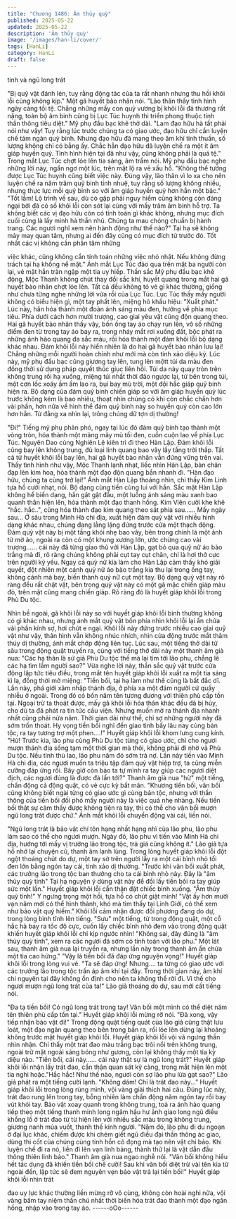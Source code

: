 ```yaml
---
title: "Chương 1486: Âm thủy quỳ"
published: 2025-05-22
updated: 2025-05-22
description: 'Âm thủy quỳ'
image: '/images/han-li/cover/'
tags: [HanLi]
category: HanLi
draft: false
---
```


tinh và ngũ long trát

"Bị quỷ vật đánh lén, tuy rằng động tác của ta rất nhanh nhưng
thu hồi khôi lỗi cũng không kịp." Một gã huyết bào nhân nói.
"Lão thân thấy tình hình ngày càng tồi tệ. Chẳng những mấy con
quỷ vương bị khôi lỗi đả thương rất nặng, toàn bộ âm binh cũng bị
Lục Túc huynh thi triển phong thuộc tính thần thông tiêu diệt." Mỹ
phụ đầu bạc khẽ thở dài.
"Lam đạo hữu hà tất phải nói như vậy! Tuy rằng lúc trước chúng
ta có giao ước, đạo hữu chỉ cần luyện chế tám ngàn quỷ binh.
Nhưng đạo hữu đã mang theo âm khí tinh thuần, số lượng không
chỉ có bằng ấy. Chắc hẳn đạo hữu đã luyện chế ra một ít âm giáp
huyền quỷ. Tình hình hiện tại đã như vậy, cũng không phải là quá
tệ." Trong mắt Lục Túc chợt lóe lên tia sáng, âm trầm nói. Mỹ phụ
đầu bạc nghe những lời này, ngẩn ngơ một lúc, trên mặt lộ ra vẻ
xấu hổ.
"Không thể tưởng được Lục Túc huynh cũng biết việc này. Đúng
vậy, lão thân vì lo xa cho nên luyện chế ra năm trăm quỷ binh tinh
nhuệ, tuy rằng số lượng không nhiều, nhưng thực lực mỗi quỷ
binh so với âm giáp huyền quỷ hơn hẳn một bậc."
"Tốt lắm! Lộ trình về sau, dù có gặp phải nguy hiểm cũng không
còn đáng ngại bởi đã có số khôi lỗi còn sót lại cùng với mấy trăm
âm binh hỗ trợ. Ta không biết các vị đạo hữu còn có tính toán gì
khác không, nhưng mục đích cuối cùng là lấy minh hà thần nhũ.
Chúng ta mau chóng chuẩn bị hành trang. Các ngươi nghĩ xem
nên hành động như thế nào?"
Tại hạ sẽ không mảy may quan tâm, nhưng ai đến đây cũng có
mục đích từ trước đó. Tốt nhất các vị không cần phân tâm những

việc khác, cũng không cần tính toán những việc nhỏ nhặt. Nếu
không đừng trách tại hạ không nể mặt." Ánh mắt Lục Túc đảo qua
trên mặt ba người còn lại, vẻ mặt hắn tràn ngập một tia uy hiếp.
Thần sắc Mỹ phụ đầu bạc khẽ động, Mộc Thanh không chút thay
đổi sắc khí, huyết quang trong mắt hai gã huyết bào nhân chợt lóe
lên. Tất cả đều không tỏ vẻ gì khác thường, giống như chưa từng
nghe những lời vừa rồi của Lục Túc.
Lục Túc thấy mấy người không có biểu hiện gì, một tay phất lên,
miệng hô khẩu hiệu: "Xuất phát."
Lúc này, hắn hóa thành một đoàn ánh sáng màu đen, hướng về
phía mục tiêu.
Phía dưới cách hơn mười trượng, cao giai yêu vật cũng độn
quang theo.
Hai gã huyết bào nhân thấy vậy, bốn ống tay áo chạy run lên, vô
số những điểm đen từ trong tay áo bay ra, trong nháy mắt rơi
xuống đất, bộc phát ra những ánh hào quang đa sắc màu, rồi hóa
thành một đám khôi lỗi bộ dạng khác nhau.
Đám khôi lỗi này hiển nhiên là do hai gã huyết bào nhân lưu lại!
Chẳng những mỗi người hoàn chỉnh như mới mà còn tinh xảo
diệu kỳ.
Lúc này, mỹ phụ đầu bạc cũng giương tay lên, tung lên mộtt túi da
màu đen đồng thời sử dụng pháp quyết thúc giục liên hồi.
Túi da này quay tròn trên không trung rồi hạ xuống, miệng túi nhất
thời đảo ngược lại, từ bên trong túi, một cơn lốc xoáy ầm ầm lao
ra, bụi bay mù trời, một đội hắc giáp quỷ binh hiện ra.
Bộ dạng của đám quỷ binh chiến giáp so với âm giáp huyền quỷ
lúc trước không kém là bao nhiêu, thoạt nhìn chúng có khi còn
chắc chắn hơn vài phần, hơn nữa về hình thể đám quỷ binh này
so huyền quỷ còn cao lớn hơn hẳn. Từ đằng xa nhìn lại, trông
chúng dữ tợn dị thường!

"Đi!"
Tiếng mỹ phụ phân phó, ngay tại lúc đó đám quỷ binh tạo thành
một vòng tròn, hóa thành một mảng mây mù tối đen, cuồn cuộn
lao về phía Lục Túc. Nguyên Dao cùng Nghiên Lệ kiên trì đi theo
Hàn Lập. Đám khôi lỗi cũng bay lên không trung, đủ loại linh
quang bao vây lấy tầng trời thấp. Tất cả tử huyết khôi lỗi bay lên,
hai gã huyết bào nhân vẫn đứng vững trên vai.
Thấy tình hình như vậy, Mộc Thanh lạnh nhạt, liếc nhìn Hàn Lập,
bàn chân đạp lên kim hoa, hóa thành một đạo độn quang bắn
nhanh đi.
"Hàn đạo hữu, chúng ta cùng trở lại!" Ánh mắt Hàn Lập thoáng
nhìn, chỉ thấy Kim Linh tựa hồ cười nhạt, nói. Bộ dạng cùng tiến
cùng lui với hắn. Sắc mặt Hàn Lập không hề biến dạng, hắn gật
gật đầu, một luồng ánh sáng màu xanh bao quanh thân hiện lên,
hóa thành một đạo thanh hồng. Kim Viên cười khe khẽ "hắc.
hắc..", cũng hóa thành đạo kim quang theo sát phía sau......
Mấy ngày sau…
Ở sâu trong Minh Hà chi địa, xuất hiện đám quỷ vật với nhiều hình
dạng khác nhau, chúng đang lẳng lặng đứng trước cửa một thạch
động.
Đám quỷ vật này bị một tầng khói nhẹ bao vây, bên trong chính là
một ảnh tử mờ ảo, ngoài ra còn có một khung xương lớn, ước
chừng cao vài trượng...... cái này đã từng giao thủ với Hàn Lập,
gạt bỏ qua quỷ nữ áo bào trắng mà đi, rõ ràng chúng không phải
cụt tay cụt chân, chỉ là hơi thở cực trên người kỳ yếu.
Ngay cả quỷ nữ kia làm cho Hàn Lập cảm thấy khó giải quyết, đột
nhiên một cánh quỷ nữ áo bào trắng kia thu lại trong ống tay,
không cánh mà bay, biến thành quỷ nữ cụt một tay.
Bộ dạng quỷ vật này rõ ràng đều rất chật vật, bên trong quỷ vật
này có một gã mặc chiến giáp màu đỏ, trên mặt cũng mang chiến
giáp. Rõ ràng đó là huyết giáp khôi lỗi trong Phù Du tộc.

Nhìn bề ngoài, gã khôi lỗi này so với huyết giáp khôi lỗi bình
thường không có gì khác nhau, nhưng ánh mắt quỷ vật bốn phía
nhìn khôi lỗi lại ẩn chứa vài phần kính sợ, hơi chút e ngại.
Khôi lỗi này đứng trước nhiều cao giai quỷ vật như vậy, thân hình
vẫn không nhúc nhích, nhìn cửa động trước mắt thâm thúy dị
thường, ánh mắt chớp động liên tục.
Lúc sau, một tiếng thở dài từ sâu trong động quật truyền ra, cùng
với tiếng thở dài này một thanh âm già nua: "Các hạ thân là sứ giả
Phù Du tộc thế mà lại tìm tới lão phu, chẳng lẽ các hạ tìm lầm
người sao?" Vừa nghe lời này, thần sắc quỷ vật trước cửa động
lập tức tiêu điều, trong mắt tên huyết giáp khôi lỗi xuất ra một tia
sáng kì lạ, đồng thời mở miệng:
"Tiền bối, tại hạ làm như thế cũng là bất đắc dĩ. Lần này, phá giới
xâm nhập thánh địa, ở phía xa một đám người cứ quấy nhiễu ở
ngoài. Trong đó có bốn năm tên tương đương với thiên phù cấp
tồn tại. Ngoại trừ ta thoát được, mấy gã khôi lỗi hóa thân khác
đều đã bị hủy, cho dù ta đã phát ra tin tức cầu viện. Nhưng muốn
mở ra thánh địa nhanh nhất cũng phải nửa năm. Thời gian dài
như thế, chỉ sợ những người này đã sớm trốn thoát. Hy vọng tiền
bối nghĩ đến giao tình bấy lâu nay cùng bản tộc, ra tay tương trợ
một phen....!" Huyết giáp khôi lỗi khom lưng cung kính.
"Hừ! Trước kia, lão phu cùng Phù Du tộc từng có giao ước, chỉ
cho ngươi mượn thánh địa sống tạm một thời gian mà thôi, không
phải đi nhờ vả Phù Du tộc. Nếu tính thù lao, lão phu năm đó sớm
trả nợ. Lần này tiến vào Minh Hà chi địa, các ngươi muốn ta triệu
tập đám quỷ vật hiệp trợ, ta cũng miễn cưỡng đáp ứng rồi. Bây
giờ còn bảo ta tự mình ra tay giúp các ngươi diệt địch, các ngươi
đúng là được đà lấn tới?" Thanh âm già nua "hừ" một tiếng, chấn
động cả động quật, có vẻ cực kỳ bất mãn.
"Khương tiền bối, vãn bối cũng không biết ngài từng có giao ước
gì cùng bản tộc, nhưng với thần thông của tiền bối đối phó mấy
người này là việc quá nhẹ nhàng. Nếu tiền bối thật sự cảm thấy
được không tiện ra tay, thì có thể cho vãn bối mượn ngũ long trát
được chứ." Ánh mắt khôi lỗi chuyển động vài cái, liền nói.

"Ngũ long trát là bảo vật chí tôn hạng nhất hạng nhì của lão phu,
lão phu làm sao có thể cho ngươi mượn. Ngày đó, lão phu vì tiến
vào Minh Hà chi địa, hướng tới mấy vị trưởng lão trong tộc, trả giá
cũng không ít." Lão giả tựa hồ nhớ lại chuyện cũ, thanh âm lạnh
lùng.
Trong lòng huyết giáp khôi lỗi đột ngột thoáng chút do dự, một tay
sờ trên người lấy ra một cái bình nhỏ tối đen lớn bằng ngón tay
cái, tinh xảo dị thường.
"Trước khi vãn bối xuất phát, các trưởng lão trong tộc ban thưởng
cho ta cái bình nhỏ này. Đây là "âm thủy quỳ tinh" Tại hạ nguyện ý
dùng vật này để đổi lấy tiền bối ra tay giúp sức một lần." Huyết
giáp khôi lỗi cẩn thận đặt chiếc bình xuống.
"Âm thủy quỳ tinh!" Y ngưng trọng một hồi, tựa hồ có chút giật
mình!
"Vật ấy hơn mười vạn năm mới có thể hình thành, khó mà tìm
thấy tại Linh Giới, có thể xem như bảo vật quý hiếm." Khôi lỗi cảm
nhận được đối phương đang do dự, trong lòng bình tĩnh lên tiếng.
"Sưu" một tiếng, từ trong động quật, một cỗ hắc hà bay ra tốc độ
cực, cuốn lấy chiếc bình nhỏ đem vào trong động quật khiến
huyết giáp khôi lỗi chỉ kịp ngước nhìn!
"Không sai, đây đúng là "âm thủy quỳ tinh", xem ra các ngươi đã
sớm có tính toán với lão phu." Một lát sau, thanh âm già nua lại
truyền ra, nhưng lần này trong thanh âm ẩn chứa một tia cao
hứng."
"Vậy là tiền bối đã đáp ứng nguyện vọng!" Huyết giáp khôi lỗi
trong lòng vui vẻ.
"Ta sẽ đáp ứng! Nhưng…. ta từng có giao ước với các trưởng lão
trong tộc trấn áp âm khí tại đây. Trong thời gian này, âm khí chi
nguyên tại đây không ổn định cho nên ta không thể rời đi. Vì thế
cho ngươi mượn ngũ long trát của ta!" Lão giả thoáng do dự, sau
mới cất tiếng nói.

"Đa tạ tiền bối! Có ngũ long trát trong tay! Vãn bối một mình có
thể diệt năm tên thiên phù cấp tồn tại." Huyết giáp khôi lỗi mừng
rỡ nói.
"Đã xong, vậy tiếp nhận bảo vật đi!"
Trong động quật tiếng quát của lão giả cũng thật lưu loát, một đạo
ngân quang theo bên trong bắn ra, rồi lóe lên dừng lại khoảng
không trước mặt huyết giáp khôi lỗi. Huyết giáp khôi lỗi vội vã
ngưng thần nhìn nhận.
Chỉ thấy một trát đao màu trắng bạc trôi nổi trên không trung,
ngoài trừ mặt ngoài sáng bóng như gương, còn lại không thấy
một tia kỳ diệu nào.
"Tiền bối, cái này...... cái này thật sự là ngũ long trát?" Huyết giáp
khôi lỗi nhận lấy trát đao, cẩn thận quan sát kỹ càng, trong mắt
hiện lên một tia nghi hoặc."Hắc hắc! Như thế nào, ngươi còn sợ
lão phu lừa gạt sao?" Lão giả phát ra một tiếng cười lạnh.
"Không dám! Chỉ là trát đao này..." Huyết giáp khôi lỗi trong lòng
rùng mình, vội vàng giải thích hai câu. Đúng lúc này, trát đao rung
lên trong tay, bỗng nhiên làm chấn động năm ngón tay rồi bay vút
khỏi tay.
Bảo vật xoay quanh trong không trung, toả ra ánh hào quang tiếp
theo một tiếng thanh minh long ngâm hậu hư ảnh giao long ngũ
điều khổng lồ ở trát đao từ từ hiện lên với nhiều sắc màu trong
không trung, giương nanh múa vuốt, thanh thế kinh người.
"Năm đó, lão phu đi du ngoạn ở đại lục khác, chiếm được khi
chém giết ngũ điều đại thần thông ác giao, dùng thi cốt của chúng
cùng tinh hồn cô đọng mà tạo nên vật chí bảo. Khi luyện chế đi ra
nó, liền đi lên vạn linh bảng, thành thử lại là vật dẫn đầu thông
thiên linh bảo." Thanh âm già nua ngạo nghễ nói.
"Vãn bối không hiểu hết tác dụng đã khiến tiền bối chê cười! Sau
khi vãn bối diệt trừ vài tên kia từ ngoài đến, lập tức sẽ đem
nguyên vẹn bảo vật trả lại tiền bối!" Huyết giáp khôi lỗi nhìn trát

đao uy lực khác thường liền mừng rỡ vô cùng, không còn hoài
nghi nữa, vội vàng bấm tay niệm thần chú nhất thời biến hóa trát
đao thành một đạo ngân hồng, nhập vào trong tay áo.
------oOo------
